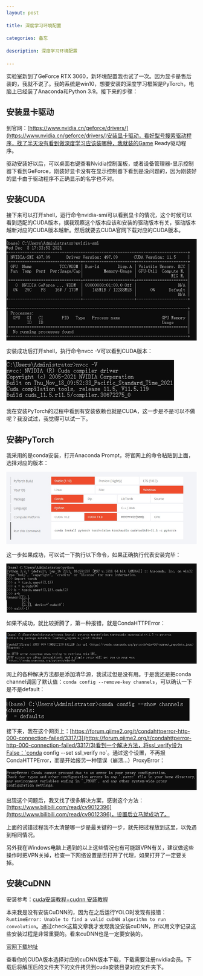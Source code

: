 ```yaml
---
layout: post

title: 深度学习环境配置

categories: 备忘

description: 深度学习环境配置

---
```


实验室新到了GeForce RTX 3060，新环境配置我也试了一次。因为显卡是售后装的，我就不说了。我的系统是win10，想要安装的深度学习框架是PyTorch，电脑上已经装了Anaconda和Python 3.9。接下来的步骤：

## 安装显卡驱动

到官网：[https://www.nvidia.cn/geforce/drivers/](https://www.nvidia.cn/geforce/drivers/)安装显卡驱动，看好型号搜索驱动程序，找了半天没有看到做深度学习应该装哪种，我就装的Game Ready驱动程序。

驱动安装好以后，可以桌面右键查看Nvidia控制面板，或者设备管理器-显示控制器下看到GeForce，刚装好显卡没有在显示控制器下看到是没问题的，因为刚装好的显卡由于驱动程序不正确显示的名字也不对。

## 安装CUDA

接下来可以打开shell，运行命令nvidia-smi可以看到显卡的情况，这个时候可以看到适配的CUDA版本，据我观察这个版本应该和安装的驱动版本有关，驱动版本越新对应的CUDA版本越新。然后就要去CUDA官网下载对应的CUDA版本。

![image-20211208173159203](/images/posts/IMG_4611.jpg)

安装成功后打开shell，执行命令nvcc -V可以看到CUDA版本：

![image-20211208162334617](/images/posts/IMG_4607.jpg)

我在安装PyTorch的过程中看到有安装依赖也就是CUDA，这一步是不是可以不做呢？我没试过，我觉得可以试一下。

## 安装PyTorch

我采用的是conda安装，打开Anaconda Prompt，将官网上的命令粘贴到上面，选择对应的版本：

![image-20211208173408027](/images/posts/IMG_4605.jpg)

这一步如果成功，可以试一下执行以下命令，如果正确执行代表安装完毕：

![微信截图_20211208161938](/images/posts/IMG_4608.jpg)

如果不成功，就比较折腾了，第一种报错，就是CondaHTTPError：

![image-20211208162128415](/images/posts/IMG_4609.jpg)

网上的各种解决方法都是添加清华源，我试过但是没有用。于是我还是把conda channel调回了默认值：`conda config --remove-key channels`，可以确认一下是不是default：

![image-20211208161831637](/images/posts/IMG_4606.jpg)

接下来，我在这个网页上：[https://forum.qiime2.org/t/condahttperror-http-000-connection-failed/3317/3](https://forum.qiime2.org/t/condahttperror-http-000-connection-failed/3317/3)看到一个解决方法，将ssl_verify设为False：`conda config --set ssl_verify no`。通过这个设置，不再报CondaHTTPError，而是开始报另一种错误（崩溃...）ProxyError：

![image-20211208172822549](/images/posts/IMG_4610.jpg)

出现这个问题后，我又找了很多解决方案，感谢这个方法：[https://www.bilibili.com/read/cv9012396](https://www.bilibili.com/read/cv9012396)，设置后立马就成功了。

上面的试错过程我不太清楚哪一步是最关键的一步，就先把过程放到这里，以免遇到相同情况。

另外我在Windows电脑上遇到的以上这些情况也有可能跟VPN有关，建议做这些操作时把VPN关掉，检查一下网络设置是否打开了代理，如果打开了一定要关掉。

## 安装CuDNN

安装参考：[cuda安装教程+cudnn
安装教程](blog.csdn.net/sinat_23619409/article/details/84202651)

本来我是没有安装CuDNN的，因为在之后运行YOLO时发现有报错：`RuntimeError: Unable to find a valid cuDNN algorithm to run convolution`。通过check这篇文章我才发现我没安装cuDNN，所以用文字记录这些安装过程是非常重要的。看来cuDNN也是一定要安装的。

[官网下载地址](https://developer.nvidia.com/rdp/cudnn-archive)

查看你的CUDA版本选择对应的cuDNN版本下载，下载需要注册nvidia会员。下载后将解压后的文件夹下的文件拷贝到cuda安装目录对应文件夹下。